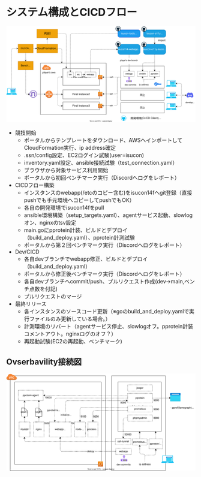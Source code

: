 # システム構成とCICDフロー
![hight:100](images/system_setup.dio.svg)

- 競技開始
    - ポータルからテンプレートをダウンロード、AWSへインポートしてCloudFormation実行、ip address確定
    - .ssn/config設定、EC2ログイン試験(user=isucon)
    - inventory.yaml設定、ansible接続試験（test_connection.yaml）
    - ブラウザから対象サービス利用開始
    - ポータルから初回ベンチマーク実行（Discordへログをレポート）
- CICDフロー構築
    - インスタンスのwebapp(/etcのコピー含む)をisucon14fへgit登録（直接pushでも手元環境へコピーしてpushでもOK）
    - 各自の開発環境でisucon14fをpull
    - ansible環境構築（setup_targets.yaml）、agentサービス起動、slowlogオン、nginxのtsv設定
    - main.goにpprotein計装、ビルドとデプロイ（build_and_deploy.yaml）、pprotein計測試験
    - ポータルから第２回ベンチマーク実行（Discordへログをレポート）
- Dev/CICD
    - 各自devブランチでwebapp修正、ビルドとデプロイ（build_and_deploy.yaml）
    - ポータルから修正後ベンチマーク実行（Discordへログをレポート）
    - 各自devブランチへcommit/push、プルリクエスト作成(dev->main,ベンチ点数を付記)
    - プルリクエストのマージ
- 最終リリース
    - 各インスタンスのソースコード更新（※goのbuild_and_deploy.yamlで実行ファイルのみ更新している場合。）
    - 計測環境のリバート（agentサービス停止、slowlogオフ。pprotein計装コメントアウト。nginxログのオフ？）
    - 再起動試験(EC2の再起動、ベンチマーク)

## Ovserbavility接続図
![hight:100](images\o11y_setup.dio.svg)

